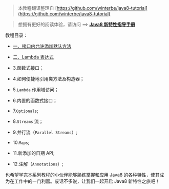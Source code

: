 > 本教程翻译整理自 [https://github.com/winterbe/java8-tutorial](https://github.com/winterbe/java8-tutorial)

> 想拥有更好的阅读体验，请访问 ==> [**Java8 新特性指导手册**](https://www.exception.site/course/3/chapter/1)

教程目录：

- [一、接口内允许添加默认方法](https://github.com/weiwosuoai/java8_guide/blob/master/markdown_doc/%E4%B8%80%E3%80%81%E6%8E%A5%E5%8F%A3%E5%86%85%E5%85%81%E8%AE%B8%E6%B7%BB%E5%8A%A0%E9%BB%98%E8%AE%A4%E6%96%B9%E6%B3%95.md)

- [二、Lambda 表达式](https://github.com/weiwosuoai/java8_guide/blob/master/markdown_doc/%E4%BA%8C%E3%80%81Lambda%20%E8%A1%A8%E8%BE%BE%E5%BC%8F.md)

- 3.函数式接口；

- 4.如何便捷地引用类方法及构造器；

- 5.`Lambda` 作用域访问；

- 6.内置的函数式接口；

- 7.`Optionals`;

- 8.`Streams` 流；

- 9.并行流（`Parallel Streams`）;

- 10.`Maps`;

- 11.新添加的日期 API;

- 12.注解（`Annotations`）;

也希望学完本系列教程的小伙伴能够熟练掌握和应用 Java8 的各种特性，使其成为在工作中的一门利器。废话不多说，让我们一起开启 Java8 新特性之旅吧！